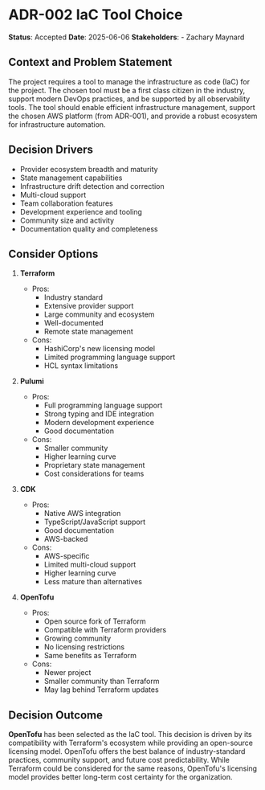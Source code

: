# ADR-002 IaC Tool Choice
**Status**: Accepted
**Date**: 2025-06-06
**Stakeholders**:
    - Zachary Maynard

## Context and Problem Statement
The project requires a tool to manage the infrastructure as code (IaC) for the project. The chosen tool must be a first class citizen in the industry, support modern DevOps practices, and be supported by all observability tools. The tool should enable efficient infrastructure management, support the chosen AWS platform (from ADR-001), and provide a robust ecosystem for infrastructure automation.

## Decision Drivers
- Provider ecosystem breadth and maturity
- State management capabilities
- Infrastructure drift detection and correction
- Multi-cloud support
- Team collaboration features
- Development experience and tooling
- Community size and activity
- Documentation quality and completeness

## Consider Options
1. **Terraform**
   - Pros:
     - Industry standard
     - Extensive provider support
     - Large community and ecosystem
     - Well-documented
     - Remote state management
   - Cons:
     - HashiCorp's new licensing model
     - Limited programming language support
     - HCL syntax limitations

2. **Pulumi**
   - Pros:
     - Full programming language support
     - Strong typing and IDE integration
     - Modern development experience
     - Good documentation
   - Cons:
     - Smaller community
     - Higher learning curve
     - Proprietary state management
     - Cost considerations for teams

3. **CDK**
   - Pros:
     - Native AWS integration
     - TypeScript/JavaScript support
     - Good documentation
     - AWS-backed
   - Cons:
     - AWS-specific
     - Limited multi-cloud support
     - Higher learning curve
     - Less mature than alternatives

4. **OpenTofu**
   - Pros:
     - Open source fork of Terraform
     - Compatible with Terraform providers
     - Growing community
     - No licensing restrictions
     - Same benefits as Terraform
   - Cons:
     - Newer project
     - Smaller community than Terraform
     - May lag behind Terraform updates

## Decision Outcome
**OpenTofu** has been selected as the IaC tool. This decision is driven by its compatibility with Terraform's ecosystem while providing an open-source licensing model. OpenTofu offers the best balance of industry-standard practices, community support, and future cost predictability. While Terraform could be considered for the same reasons, OpenTofu's licensing model provides better long-term cost certainty for the organization.